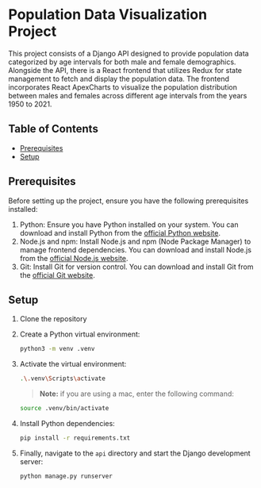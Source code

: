 # Population Data Visualization Project

This project consists of a Django API designed to provide population data categorized by age intervals for both male and female demographics. Alongside the API, there is a React frontend that utilizes Redux for state management to fetch and display the population data. The frontend incorporates React ApexCharts to visualize the population distribution between males and females across different age intervals from the years 1950 to 2021.

## Table of Contents

- [Prerequisites](#prerequisites)
- [Setup](#setup)


## Prerequisites
Before setting up the project, ensure you have the following prerequisites installed:
1. Python: Ensure you have Python installed on your system. You can download and install Python from the [official Python website](https://www.python.org/downloads/).
2. Node.js and npm: Install Node.js and npm (Node Package Manager) to manage frontend dependencies. You can download and install Node.js from the [official Node.js website](https://nodejs.org/en).
3. Git: Install Git for version control. You can download and install Git from the [official Git website](https://git-scm.com/).

## Setup

1. Clone the repository
	
2. Create a Python virtual environment:
	```sh
	python3 -m venv .venv
	```

3. Activate the virtual environment:
	```sh
	.\.venv\Scripts\activate
	```
	> **Note:** if you are using a mac, enter the following command:
	```sh
	source .venv/bin/activate
	```
4. Install Python dependencies:
	```sh
	pip install -r requirements.txt
	```

5. Finally, navigate to the `api` directory and start the Django development server:
	```sh
	python manage.py runserver
	```
